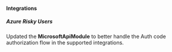 
#### Integrations
##### Azure Risky Users
Updated the **MicrosoftApiModule** to better handle the Auth code authorization flow in the supported integrations.
